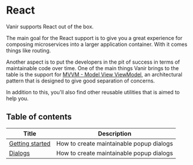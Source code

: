 # React

Vanir supports React out of the box.

The main goal for the React support is to give you a great experience for composing
microservices into a larger application container. With it comes things like routing.

Another aspect is to put the developers in the pit of success in terms of maintainable
code over time. One of the main things Vanir brings to the
table is the support for [MVVM - Model View ViewModel](https://en.wikipedia.org/wiki/Model–view–viewmodel),
an architectural pattern that is designed to give good separation of concerns.

In addition to this, you'll also find other reusable utilities that is aimed to help
you.

## Table of contents

| Title | Description |
| ----- | ----------- |
| [Getting started](./getting-started.md) | How to create maintainable popup dialogs |
| [Dialogs](./dialogs.md) | How to create maintainable popup dialogs |
